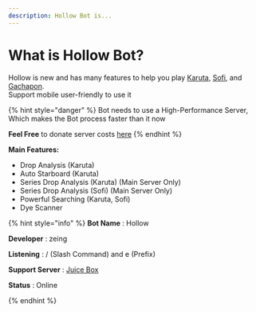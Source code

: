 ```yaml
---
description: Hollow Bot is...
---
```


# What is Hollow Bot?

Hollow is new and has many features to help you play [Karuta](https://karuta.xyz/), [Sofi](https://sofi.gg/), and [Gachapon](https://gachapon.me/).\
Support mobile user-friendly to use it

{% hint style="danger" %}
Bot needs to use a High-Performance Server, Which makes the Bot process faster than it now

**Feel Free** to donate server costs [here](https://ko-fi.com/zeing)
{% endhint %}

**Main Features:**

* Drop Analysis (Karuta)
* Auto Starboard (Karuta)&#x20;
* Series Drop Analysis (Karuta) (Main Server Only)
* Series Drop Analysis (Sofi) (Main Server Only)
* Powerful Searching (Karuta, Sofi)
* Dye Scanner&#x20;



{% hint style="info" %}
**Bot Name**              :  Hollow

**Developer**             : zeing

**Listening**               :  / (Slash Command) and e (Prefix)

**Support Server**  :  [Juice Box](https://top.gg/servers/853705138078220318)

**Status**                     : Online


{% endhint %}

